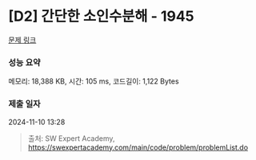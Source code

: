 # [D2] 간단한 소인수분해 - 1945 

[문제 링크](https://swexpertacademy.com/main/code/problem/problemDetail.do?contestProbId=AV5Pl0Q6ANQDFAUq) 

### 성능 요약

메모리: 18,388 KB, 시간: 105 ms, 코드길이: 1,122 Bytes

### 제출 일자

2024-11-10 13:28



> 출처: SW Expert Academy, https://swexpertacademy.com/main/code/problem/problemList.do